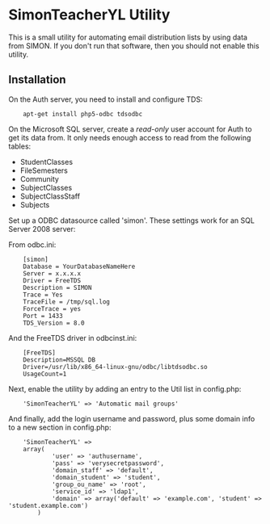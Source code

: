 SimonTeacherYL Utility
======================
This is a small utility for automating email distribution lists by using data from SIMON. If you
don't run that software, then you should not enable this utility.

Installation
------------

On the Auth server, you need to install and configure TDS:

        apt-get install php5-odbc tdsodbc

On the Microsoft SQL server, create a _read-only_ user account for Auth to get
its data from. It only needs enough access to read from the following tables:
- StudentClasses
- FileSemesters
- Community
- SubjectClasses
- SubjectClassStaff
- Subjects
	
Set up a ODBC datasource called 'simon'. These settings work for an SQL Server 2008 server:

From odbc.ini:

        [simon]
        Database = YourDatabaseNameHere
        Server = x.x.x.x
        Driver = FreeTDS
        Description = SIMON
        Trace = Yes
        TraceFile = /tmp/sql.log
        ForceTrace = yes
        Port = 1433
        TDS_Version = 8.0

And the FreeTDS driver in odbcinst.ini:

        [FreeTDS]
        Description=MSSQL DB
        Driver=/usr/lib/x86_64-linux-gnu/odbc/libtdsodbc.so
        UsageCount=1

Next, enable the utility by adding an entry to the Util list in config.php:

        'SimonTeacherYL' => 'Automatic mail groups'

And finally, add the login username and password, plus some domain info to a new section in config.php:

        'SimonTeacherYL' => 
        array(
                'user' => 'authusername',
                'pass' => 'verysecretpassword',
                'domain_staff' => 'default',
                'domain_student' => 'student',
                'group_ou_name' => 'root',
                'service_id' => 'ldap1',
                'domain' => array('default' => 'example.com', 'student' => 'student.example.com')
            )
